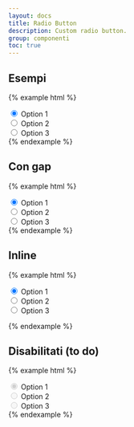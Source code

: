```yaml
---
layout: docs
title: Radio Button
description: Custom radio button.
group: componenti
toc: true
---
```


## Esempi



{% example html %}
<div class="form-group">
  <input checked name="group1" type="radio" id="radio1">
  <label for="radio1">Option 1</label>
</div>

<div class="form-group">
  <input name="group1" type="radio" id="radio2">
  <label for="radio2">Option 2</label>
</div>

<div class="form-group">
  <input name="group1" type="radio" id="radio3">
  <label for="radio3">Option 3</label>
</div>
{% endexample %}

## Con gap

{% example html %}
<div class="form-group">
  <input checked name="group2" type="radio" class="with-gap" id="radio4">
  <label for="radio4">Option 1</label>
</div>

<div class="form-group">
  <input name="group2" type="radio" class="with-gap" id="radio5">
  <label for="radio5">Option 2</label>
</div>

<div class="form-group">
  <input name="group2" type="radio" class="with-gap" id="radio6">
  <label for="radio6">Option 3</label>
</div>
{% endexample %}

## Inline

{% example html %}
<form class="form-inline">
  <div class="form-group">
    <input name="group4" type="radio" id="radio11" checked="checked">
    <label for="radio11">Option 1</label>
  </div>

  <div class="form-group">
    <input name="group4" type="radio" id="radio21">
    <label for="radio21">Option 2</label>
  </div>

  <div class="form-group">
    <input name="group4" type="radio" id="radio31">
    <label for="radio31">Option 3</label>
  </div>
  </form>
{% endexample %}

## Disabilitati (to do)

{% example html %}
<div class="form-group">
  <input checked name="group32" type="radio" class="with-gap" id="radio7" disabled>
  <label for="radio7" class="disabled">Option 1</label>
</div>

<div class="form-group">
  <input name="group3" type="radio" class="with-gap" id="radio8" disabled>
  <label for="radio8" class="disabled">Option 2</label>
</div>

<div class="form-group">
  <input name="group3" type="radio" class="with-gap" id="radio9" disabled>
  <label for="radio9" class="disabled">Option 3</label>
</div>
{% endexample %}
